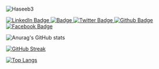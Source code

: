 ![Haseeb3](https://user-images.githubusercontent.com/42865210/164467407-c5bc59de-1c4f-4c62-9a41-4834395abe98.png)



<div id="badges">
  </a>
   <a href="https://www.linkedin.com/in/haseebnk/">
    <img src="https://img.shields.io/badge/LinkedIn-blue?style=for-the-badge&logo=linkedin&logoColor=white" alt="LinkedIn Badge"/>
  </a>
  
  <a href="https://haseeb.tech/#/home">
    <img src="https://img.shields.io/badge/Haseeb.tech-blueviolet?style=for-the-badge&logo=linkedin&logoColor=white" alt=" Badge"/>
  </a>
 <a href="https://twitter.com/haseebnk">
    <img src="https://img.shields.io/badge/twitter-blue?style=for-the-badge&logo=twitter&logoColor=white" alt="Twitter Badge"/>
  </a>
 
   <a href="https://github.com/haseebnk">
    <img src="https://img.shields.io/badge/Github-black?style=for-the-badge&logo=twitter&logoColor=white" alt="Github Badge"/>
  </a>
   <a href="https://www.facebook.com/malikhaseebnawaz">
      <img src="https://img.shields.io/badge/Facebook-blue?style=for-the-badge&logo=twitter&logoColor=white" alt="Facebook Badge"/>
  </a>
   
</div>






![Anurag's GitHub stats](https://github-readme-stats.vercel.app/api?username=haseebnk&show_icons=true&theme=radical)

[![GitHub Streak](http://github-readme-streak-stats.herokuapp.com?user=haseebnk&theme=nightowl&date_format=M%20j%5B%2C%20Y%5D)](https://git.io/streak-stats)

[![Top Langs](https://github-readme-stats.vercel.app/api/top-langs/?username=haseebnk&layout=default)](https://github.com/haseebnk/github-readme-stats)
